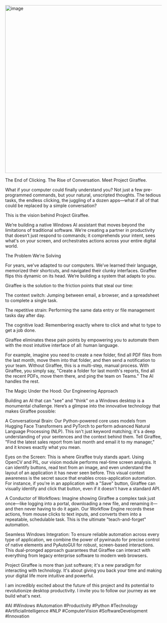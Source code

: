 <img width="960" height="540" alt="image" src="https://github.com/user-attachments/assets/58b58878-d5c8-46c0-b2c1-98c076110c0d" />

The End of Clicking. The Rise of Conversation. Meet Project Giraffee.

What if your computer could finally understand you? Not just a few pre-programmed commands, but your natural, unscripted thoughts. The tedious tasks, the endless clicking, the juggling of a dozen apps—what if all of that could be replaced by a simple conversation?

This is the vision behind Project Giraffee.

We’re building a native Windows AI assistant that moves beyond the limitations of traditional software. We’re creating a partner in productivity that doesn’t just respond to commands; it comprehends your intent, sees what's on your screen, and orchestrates actions across your entire digital world.

The Problem We're Solving

For years, we've adapted to our computers. We’ve learned their language, memorized their shortcuts, and navigated their clunky interfaces. Giraffee flips this dynamic on its head. We’re building a system that adapts to you.

Giraffee is the solution to the friction points that steal our time:

The context switch: Jumping between email, a browser, and a spreadsheet to complete a single task.

The repetitive strain: Performing the same data entry or file management tasks day after day.

The cognitive load: Remembering exactly where to click and what to type to get a job done.

Giraffee eliminates these pain points by empowering you to automate them with the most intuitive interface of all: human language.

For example, imagine you need to create a new folder, find all PDF files from the last month, move them into that folder, and then send a notification to your team. Without Giraffee, this is a multi-step, manual process. With Giraffee, you simply say, "Create a folder for last month's reports, find all the recent PDFs, move them there, and ping the team on Teams." The AI handles the rest.

The Magic Under the Hood: Our Engineering Approach

Building an AI that can "see" and "think" on a Windows desktop is a monumental challenge. Here’s a glimpse into the innovative technology that makes Giraffee possible:

A Conversational Brain: Our Python-powered core uses models from Hugging Face Transformers and PyTorch to perform advanced Natural Language Processing (NLP). This isn't just keyword matching; it's a deep understanding of your sentences and the context behind them. Tell Giraffee, "Find the latest sales report from last month and email it to my manager," and it knows exactly what you mean.

Eyes on the Screen: This is where Giraffee truly stands apart. Using OpenCV and PIL, our vision module performs real-time screen analysis. It can identify buttons, read text from an image, and even understand the layout of an application it has never seen before. This visual context awareness is the secret sauce that enables cross-application automation. For instance, if you're in an application with a "Save" button, Giraffee can visually identify and click that button, even if it doesn't have a standard API.

A Conductor of Workflows: Imagine showing Giraffee a complex task just once—like logging into a portal, downloading a new file, and renaming it—and then never having to do it again. Our Workflow Engine records these actions, from mouse clicks to text inputs, and converts them into a repeatable, schedulable task. This is the ultimate "teach-and-forget" automation.

Seamless Windows Integration: To ensure reliable automation across every type of application, we combine the power of pywinauto for precise control of native elements and PyAutoGUI for robust, screen-based interactions. This dual-pronged approach guarantees that Giraffee can interact with everything from legacy enterprise software to modern web browsers.

Project Giraffee is more than just software; it's a new paradigm for interacting with technology. It's about giving you back your time and making your digital life more intuitive and powerful.

I am incredibly excited about the future of this project and its potential to revolutionize desktop productivity. I invite you to follow our journey as we build what's next.



#AI #Windows #Automation #Productivity #Python #Technology #ArtificialIntelligence #NLP #ComputerVision #SoftwareDevelopment #Innovation
